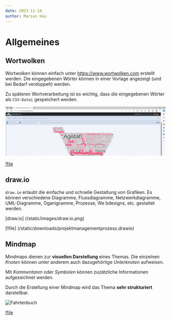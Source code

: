 ```yaml
---
date: 2023-11-14
author: Marius Hau
---
```


# Allgemeines

## Wortwolken

Wortwolken können einfach unter <https://www.wortwolken.com> erstellt werden. Die eingegebenen Wörter können in einer Vorlage angezeigt (und bei Bedarf verdoppelt) werden.

Zu späteren Wortverarbeitung ist es wichtig, dass die eingegebenen Wörter als `CSV-Datei` gespeichert werden.


![Websiteüberblick](image.png)

[!file](\static\downloads\wordcloud.csv)


## draw.io

`draw.io` erlaubt die einfache und schnelle Gestaltung von Grafiken. Es können verschiedene Diagramme, Flussdiagramme, Netzwerkdiagramme, UML-Diagramme, Oganigramme, Prozesse, We  bdesigns, etc. gestaltet werden.

[draw.io] (/static/images/draw.io.png)

[!file] (/static/downloads/projektmanagementprozess.drawio)


## Mindmap

Mindmaps dienen zur **visuellen Darstellung** eines Themas. Die einzelnen *Knoten* können unter anderem auch dazugehörtige *Unterknoten* aufweisen.

Mit *Kommentaren* oder *Symbolen* können zuzätzliche Informationen aufgezeichnet werden.

Durch die Erstellung einer Mindmap wird das Thema **sehr strukturiert** darstellbar.

![Fahrtenbuch](/static/images/fahrtenbuch.png)

[!file](/static/downloads/fahrtenbuch.mm)